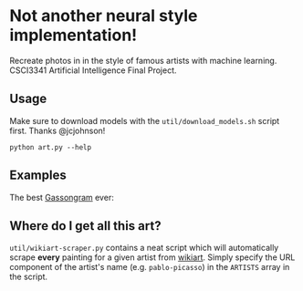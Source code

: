 # Not another neural style implementation!

Recreate photos in in the style of famous artists with machine learning.
CSCI3341 Artificial Intelligence Final Project.

## Usage

Make sure to download models with the `util/download_models.sh` script first. Thanks @jcjohnson!

    python art.py --help

## Examples

The best [Gassongram](https://www.instagram.com/explore/tags/gassongram/) ever:

## Where do I get all this art?

`util/wikiart-scraper.py` contains a neat script which will automatically scrape **every** painting for a given artist from [wikiart](http://wikiart.org). Simply specify the URL component of the artist's name (e.g. `pablo-picasso`) in the `ARTISTS` array in the script.
